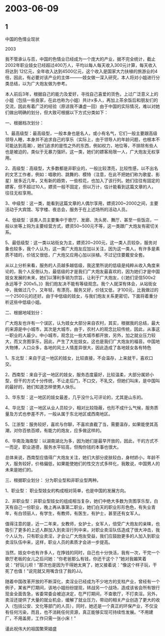 # 2003-06-09

## 1

中国的色情业现状

2003

我不管承认与否，中国的色情业已经成为一个庞大的产业，据不完全统计，截止2002年职业妓女已经超过400万人，平均以每人每天收入300元计算，每天收入将达到 12亿元，全年收入达到4500亿元，这个收入是国家大力扶植的旅游业的4倍，因此，有必要对该产业的主体———妓女做一深入研究，本人将对小姐进行分类总结，以为广大炮友做为参考。

本人前后3年，根据自己的能力及爱好，寻找自己喜爱的货色，上过广泛意义上的小姐（包括一些良家，在此也称为小姐）共计x多人，再加上茶余饭后和朋友们的交流，因此有着广泛的经验（原谅我不谦虚一回）由于中国的实际情况，难以对她们做出明确的划分，但大致可根据以下方式分类如下：

一、根据档次划分：

1、最高级型：最高级型，一般本身也是名人，或小有名气，它们一般主要跟高级领导人睡，本身并不追求自己的享乐（实际上，由于领导人的年龄问题，也根本不可能达到高潮），她们追求的是性之外的东西，例如权力，地位等，不排除有些人也是被迫的，类似于无暴力强奸。这一类，她们的嫖客局限一人，广大炮友无权享用。

2、高级型：高级型，大多数都是非职业的，一般比较漂亮，比较性感，以不出名的文艺工作者，例如：唱歌的、跳舞的、模特（注意，在此不把她们称为歌星、影星）居多近几年，又有新的趋势，一些校花，也加入了该行列。她们往往有固定的嫖客，但不超过10人，嫖资一般不固定，但以万计，估计能看到这篇文章的人，往往无权享用。

3、中级型：这一类，能看到这篇文章的人偶尔享用，嫖资200~2000之间，主要活动于大宾馆、写字楼、夜总会，服务于在上述场所的活动人员。

4、低级型：该类人员主要集中于歌厅、发廊、洗头房、舞厅、甚至一些饭店，一般以坐等上钩为主要经营方式，嫖资50~500元不等，这一类跟广大炮友有密切关系。

5、最低级型：这一类以站街女为主，嫖资20~200元，这一类人员较杂，服务对象也较多，我个人认为，这一类广大炮友应加以关注，因为这一类人，有许多是素质不错的，价钱又很低，广大炮又应用心加以扶植。不过记住要戴安全套。

从以上分析来看，服务的人员越多越低级，我这里所说的低级是纯粹从收入角度来论的，我个人反倒认为，最低级的才是我们广大炮友最喜欢的，因为她们才是中国妓女发展的未来，她们以薄利多销为宗旨，让利于广大炮友，《〈她们坚信500x2永远等于 200x5。》》我们炮友决不能有等级观念。我个人就深有体会，从站街女中，我做过几个，又年轻，有漂亮，服务又好，价钱又低，才100元，比我做过的一个2500元的还好。由于中低级的妓女，与我们炮友关系更密切，下面将着重分析这些中低级小姐。

二、根据地域划分：

广大炮友也许有一个误区，认为妓女大部分来自农村，其实，根据我的总结，最大的来源是中小城市，其次是大城市，由于，农村人的观念比较传统，因此，从事这一职业的人最少。中小城市，观念比一些大城市都开放，另外，加之就业压力较大，而又贪图享乐，因此，产生了大批妓女。这也是我们广大炮友的福音。中国地大物博，人口众多，各地的风土人情差异很大，因此造成了各地妓女各有特色

1、东北型：来自于这一地区的妓女，比较直接，不会温存，上来就干，喜欢口交。

2、西南型：来自于这一地区的妓女，服务态度最好，比较温柔，大部分属娇小型，但干的方式十分传统，不让走后门，不口交，不乳交，但她们叫床，是中国叫的最好的，她们知道怎样使男人快乐。

3、华东型：这一地区的妓女最差，几乎没什么可评论的，尤其是山东的。

4、华北型：这一地区从业人员较少，相对比较隐蔽，也形不成什么气候，服务质量及方式也参差不齐，一般从属于东北地区或西南地区。

5、江浙型：服务较好，喜欢与你聊，不喜欢直截了当，需要温存，如果能使其高潮，对你百依百顺，有能力的炮友，应多做这样的。

6、华南及海南型：以湖南湖北为多，因为她们是最早开放的，因此，干的方式不一而足，职业道德，服务水平较高，但掏你钱的本事也很大。

总体来说，西南型应值得广大炮友关注，她们大部分皮肤较白，身材娇小，年龄不大，服务较好，价格偏低，如果能使她们的性交方式多样化，我敢说，中国男人的未来是她们的。

三、根据职业划分： 分为职业型和非职业型两种。

1、职业型： 职业型妓女的构成相对简单，也是中国的发展方向。

2、非职业型：非职业型妓女的组成相当复杂，她们中绝大多数为贪图享乐型，白天有自己一份职业，晚上再从事第二职业，她们白天的职业形形色色，有失业青年，有白领丽人，有学生，有教师，有医生，有护士，甚至还有女军人。

值得注意的是，近一二年来，女教师，女护士，女军人，倍受广大炮友的亲睐，也吸引了更多的上述人群加入到卖淫行列中来，对职业卖淫队伍造成了很大冲击，我个人认为，只有职业卖淫，才会让广大炮友受益，我们应鼓励更多的人加入到职业卖淫队伍中来，这样，职业人员的素质才会进一步提高。

当然，妓女中也有许多人，在挣钱的同时，自己也十分快活，我有一次，干完一个歌厅老板的女儿之后问她：“你老爸那么有钱，你还干这个？”她对我媚笑着说：“好玩儿呗！”那次也是因为干得她太爽了，她又接着说：“像这个样子玩，干死了也值！”说完就又用嘴含住了我的JJ。

随着中国改革开放的不断深化，卖淫业已经成为不少地方的支柱产业，曾经有一个例子，某省严打期间，该地小姐纷纷提现，转战另一个战场，造成该省会所有银行现金全面告急，省委常委会被迫决定，在严打期间，不查歌厅，不打卖淫。另外，卖淫还提供了大量的就业机会，缓解了就业压力，带动的相关产业创造了更大的收入（包括公安、文化等部门的人员），同时，她还是一个真正的环保产业，不仅没有任何污染，而且，也不消耗任何资源，真正能够实现可持续性发展。“不用建厂，不用盖房，工作只需一张小床！”

谨此祝伟大的祖国繁荣娼盛

